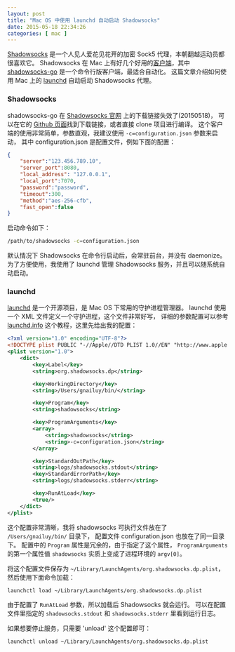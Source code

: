 ```yaml
--- 
layout: post
title: "Mac OS 中使用 launchd 自动启动 Shadowsocks"
date: 2015-05-18 22:34:26
categories: [ mac ]
---
```


[Shadowsocks][shadowsocks] 是一个人见人爱花见花开的加密 Sock5 代理，本朝翻越运动员都很喜欢它。
Shadowsocks 在 Mac 上有好几个好用的[客户端][clients]，其中 [shadowsocks-go][shadowsocks-go]
是一个命令行版客户端，最适合自动化。
这篇文章介绍如何使用 Mac 上的 [launchd][launchd] 自动启动 Shadowsocks 代理。

<!-- more -->

### Shadowsocks

shadowsocks-go 在 [Shadowsocks 官网][shadowsocks] 上的下载链接失效了(20150518)，
可以在它的 [Github 页面][shadowsocks-go]找到下载链接，或者直接 clone 项目进行编译。
这个客户端的使用非常简单，参数直观，我建议使用 `-c=configuration.json` 参数来启动，
其中 configuration.json 是配置文件，例如下面的配置：

``` json
{
    "server":"123.456.789.10",
    "server_port":8080,
    "local_address": "127.0.0.1",
    "local_port":7070,
    "password":"password",
    "timeout":300,
    "method":"aes-256-cfb",
    "fast_open":false
}
```

启动命令如下：

``` bash
/path/to/shadowsocks -c=configuration.json
```

默认情况下 Shadowsocks 在命令行启动后，会常驻前台，并没有 daemonize。
为了方便使用，我使用了 launchd 管理 Shadowsocks 服务，并且可以随系统自动启动。

### launchd

[launchd][launchd] 是一个开源项目，是 Mac OS 下常用的守护进程管理器。
launchd 使用一个 XML 文件定义一个守护进程，这个文件非常好写，
详细的参数配置可以参考 [launchd.info][launchd] 这个教程，这里先给出我的配置：

``` xml
<?xml version="1.0" encoding="UTF-8"?>
<!DOCTYPE plist PUBLIC "-//Apple//DTD PLIST 1.0//EN" "http://www.apple.com/DTDs/PropertyList-1.0.dtd">
<plist version="1.0">
    <dict>
        <key>Label</key>
        <string>org.shadowsocks.dp</string>

        <key>WorkingDirectory</key>
        <string>/Users/gnailuy/bin/</string>

        <key>Program</key>
        <string>shadowsocks</string>

        <key>ProgramArguments</key>
        <array>
            <string>shadowsocks</string>
            <string>-c=configuration.json</string>
        </array>

        <key>StandardOutPath</key>
        <string>logs/shadowsocks.stdout</string>
        <key>StandardErrorPath</key>
        <string>logs/shadowsocks.stderr</string>

        <key>RunAtLoad</key>
        <true/>
    </dict>
</plist>
```

这个配置非常清晰，我将 shadowsocks 可执行文件放在了 `/Users/gnailuy/bin/` 目录下，
配置文件 configuration.json 也放在了同一目录下。
配置中的 `Program` 属性是冗余的，由于指定了这个属性，
`ProgramArguments` 的第一个属性值 `shadowsocks` 实质上变成了进程环境的 `argv[0]`。

将这个配置文件保存为 `~/Library/LaunchAgents/org.shadowsocks.dp.plist`，
然后使用下面命令加载：

``` bash
launchctl load ~/Library/LaunchAgents/org.shadowsocks.dp.plist
```

由于配置了 `RunAtLoad` 参数，所以加载后 Shadowsocks 就会运行。
可以在配置文件里指定的 `shadowsocks.stdout` 和 `shadowsocks.stderr` 里看到运行日志。

如果想要停止服务，只需要 'unload' 这个配置即可：

``` bash
launchctl unload ~/Library/LaunchAgents/org.shadowsocks.dp.plist
```

[shadowsocks]:      http://shadowsocks.org/en/index.html
[clients]:          http://shadowsocks.org/en/download/clients.html
[shadowsocks-go]:   https://github.com/shadowsocks/shadowsocks-go
[launchd]:          http://launchd.info/

